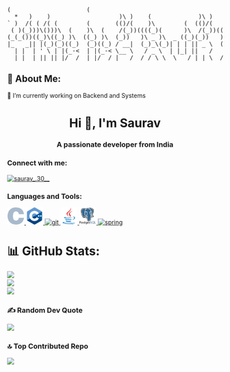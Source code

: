 <p align="center">
<pre>
(                     (                      
  *   )    )                   )\ )    (             )\ )    (              
` )  /( ( /( (        (       (()/(    )\        (  (()/(    )\     (   (   
 ( )(_)))\()))\  (    )\  (    /(_))((((_)(      )\  /(_))((((_)(   )\  )\  
(_(_())((_)\((_) )\  ((_) )\  (_))   )\ _ )\  _ ((_)(_))   )\ _ )\ ((_)((_) 
|_   _|| |(_)(_)((_)  (_)((_) / __|  (_)_\(_)| | | || _ \  (_)_\(_)\ \ / /  
  | |  | ' \ | |(_-<  | |(_-< \__ \   / _ \  | |_| ||   /   / _ \   \ V /   
  |_|  |_||_||_|/__/  |_|/__/ |___/  /_/ \_\  \___/ |_|_\  /_/ \_\   \_/    
</pre>
</p>
   
## 💫 About Me:
🔭 I’m currently working on Backend and Systems<br>

<h1 align="center">Hi 👋, I'm Saurav</h1>
<h3 align="center">A passionate developer from India</h3>

<h3 align="left">Connect with me:</h3>
<p align="left">
<a href="https://instagram.com/saurav_.30__" target="blank"><img align="center" src="https://raw.githubusercontent.com/rahuldkjain/github-profile-readme-generator/master/src/images/icons/Social/instagram.svg" alt="saurav_.30__" height="30" width="40" /></a>
</p>

<h3 align="left">Languages and Tools:</h3>
<p align="left"> <a href="https://www.cprogramming.com/" target="_blank" rel="noreferrer"> <img src="https://raw.githubusercontent.com/devicons/devicon/master/icons/c/c-original.svg" alt="c" width="40" height="40"/> </a> <a href="https://www.w3schools.com/cpp/" target="_blank" rel="noreferrer"> <img src="https://raw.githubusercontent.com/devicons/devicon/master/icons/cplusplus/cplusplus-original.svg" alt="cplusplus" width="40" height="40"/> </a> <a href="https://git-scm.com/" target="_blank" rel="noreferrer"> <img src="https://www.vectorlogo.zone/logos/git-scm/git-scm-icon.svg" alt="git" width="40" height="40"/> </a> <a href="https://www.java.com" target="_blank" rel="noreferrer"> <img src="https://raw.githubusercontent.com/devicons/devicon/master/icons/java/java-original.svg" alt="java" width="40" height="40"/> </a> <a href="https://www.postgresql.org" target="_blank" rel="noreferrer"> <img src="https://raw.githubusercontent.com/devicons/devicon/master/icons/postgresql/postgresql-original-wordmark.svg" alt="postgresql" width="40" height="40"/> </a> <a href="https://spring.io/" target="_blank" rel="noreferrer"> <img src="https://www.vectorlogo.zone/logos/springio/springio-icon.svg" alt="spring" width="40" height="40"/> </a> </p>

# 📊 GitHub Stats:
![](https://github-readme-stats.vercel.app/api?username=gauranga18&theme=shadow_blue&hide_border=false&include_all_commits=false&count_private=false)<br/>
![](https://nirzak-streak-stats.vercel.app/?user=gauranga18&theme=shadow_blue&hide_border=false)<br/>
![](https://github-readme-stats.vercel.app/api/top-langs/?username=gauranga18&theme=shadow_blue&hide_border=false&include_all_commits=false&count_private=false&layout=compact)

### ✍️ Random Dev Quote
![](https://quotes-github-readme.vercel.app/api?type=horizontal&theme=radical)

### 🔝 Top Contributed Repo
![](https://github-contributor-stats.vercel.app/api?username=gauranga18&limit=5&theme=shadow_blue&combine_all_yearly_contributions=true)

<!-- Proudly created with GPRM ( https://gprm.itsvg.in ) -->
